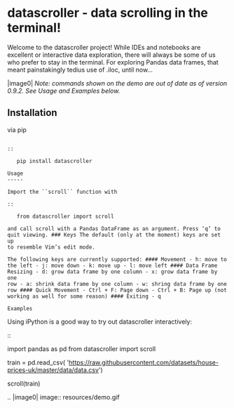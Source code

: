 datascroller - data scrolling in the terminal!
==============================================

Welcome to the datascroller project! While IDEs and notebooks are
excellent or interactive data exploration, there will always be some of
us who prefer to stay in the terminal. For exploring Pandas data frames,
that meant painstakingly tedius use of .iloc, until now…

|image0| *Note: commands shown on the demo are out of date as of version
0.9.2. See Usage and Examples below.*

Installation
------------

via pip
~~~~~~~

::

   pip install datascroller

Usage
-----

Import the ``scroll`` function with

::

   from datascroller import scroll

and call scroll with a Pandas DataFrame as an argument. Press ‘q’ to
quit viewing. ### Keys The default (only at the moment) keys are set up
to resemble Vim’s edit mode.

The following keys are currently supported: #### Movement - h: move to
the left - j: move down - k: move up - l: move left #### Data Frame
Resizing - d: grow data frame by one column - x: grow data frame by one
row - a: shrink data frame by one column - w: shring data frame by one
row #### Quick Movement - Ctrl + F: Page down - Ctrl + B: Page up (not
working as well for some reason) #### Exiting - q

Examples
~~~~~~~~

Using iPython is a good way to try out datascroller interactively:

::

   import pandas as pd
   from datascroller import scroll

   train = pd.read_csv(
       'https://raw.githubusercontent.com/datasets/house-prices-uk/master/data/data.csv')

   scroll(train)

.. |image0| image:: resources/demo.gif
